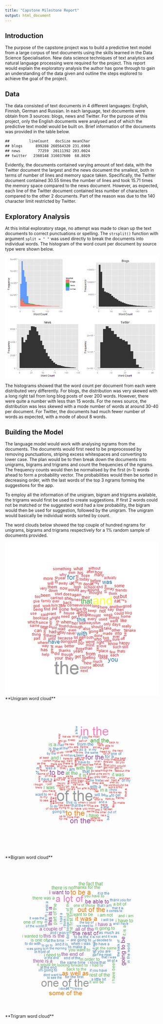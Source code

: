 ```yaml
---
title: "Capstone Milestone Report"
output: html_document
---
```






## Introduction

The purpose of the capstone project was to build a predictive text model from a large corpus of text documents 
using the skills learned in the Data Science Specialisation. 
New data science techniques of text analytics and natural language processing were required for the project. 
This report would explain the exploratory analysis the author has gone through 
to gain an understanding of the data given and outline the steps explored to achieve the goal of the project.

## Data

The data consisted of text documents in 4 different languages: English, Finnish, German and Russian. 
In each language, text documents were obtain from 3 sources: blogs, news and Twitter. 
For the purpose of this project, only the English documents were analysed 
and of which the predictive text model would be built on. 
Brief information of the documents was provided in the table below.


```
##         lineCount   docSize meanChar
## blogs      899288 260564320 231.6960
## news        77259  20111392 203.0024
## twitter   2360148 316037600  68.8029
```

Evidently, the documents contained varying amount of text data, with the Twitter document the largest 
and the news document the smallest, both in terms of number of lines and memory space taken. 
Specifically, the Twitter document contained 30.55 
times the number of lines and took 15.71 times 
the memory space compared to the news document. 
However, as expected, each line of the Twitter document contained less number of characters 
compared to the other 2 documents. 
Part of the reason was due to the 140 character limit restricted by Twitter.

## Exploratory Analysis

At this initial exploratory stage, no attempt was made to clean up the text documents 
to correct punctuations or spelling. 
The `strsplit()` function with argument `split = " "` was used directly to break the documents into individual words. 
The histogram of the word count per document by source type were shown below.

<img src="figure/wordCount-1.png" title="plot of chunk wordCount" alt="plot of chunk wordCount" style="display: block; margin: auto;" />

The histograms showed that the word count per document from each were distributed very differently. 
For blogs, the distribution was very skewed with a long right tail from long blog posts of over 200 words. 
However, there were quite a number with less than 15 words. 
For the news source, the distribution was less skewed with a mode number of words at around 30-40 per document. 
For Twitter, the documents had much fewer number of words as expected, with a mode of about 8 words.

## Building the Model

The language model would work with analysing ngrams from the documents. 
The documents would first need to be preprocessed by removing punctuations, 
striping excess whitespaces and converting to lower case.
The plan would be to then break down the documents into unigrams, bigrams and trigrams and 
count the frequencies of the ngrams. 
The frequency counts would then be normalised by the first (n-1) words ahead to form a probability vector. 
The probabilities would then be sorted in decreasing order, 
with the last words of the top 3 ngrams forming the suggestions for the app. 

To employ all the information of the unigram, bigram and trigrams available, 
the trigrams would first be used to create suggestions. 
If first 2 words could not be matched or the suggested word had a low probability, 
the bigram would then be used for suggestion, followed by the unigram. 
The unigram would basically be individual words sorted by count.

The word clouds below showed the top couple of hundred ngrams for unigrams, 
bigrams and trigrams respectively for a 1% random sample of documents provided.

<img src="figure/unigram-1.png" title="plot of chunk unigram" alt="plot of chunk unigram" style="display: block; margin: auto;" />
**Unigram word cloud**

<img src="figure/bigram-1.png" title="plot of chunk bigram" alt="plot of chunk bigram" style="display: block; margin: auto;" />
**Bigram word cloud**

<img src="figure/trigram-1.png" title="plot of chunk trigram" alt="plot of chunk trigram" style="display: block; margin: auto;" />
**Trigram word cloud**
